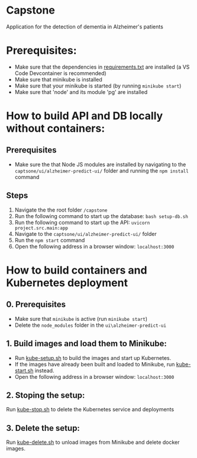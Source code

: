 # Capstone
Application for the detection of dementia in Alzheimer's patients

# Prerequisites:
- Make sure that the dependencies in [requirements.txt](./requirements.txt) are installed (a VS Code Devcontainer is recommended)
- Make sure that minikube is installed
- Make sure that your minikube is started (by running `minikube start`)
- Make sure that 'node' and its module 'pg' are installed

# How to build API and DB locally without containers:

## Prerequisites
- Make sure the that Node JS modules are installed by navigating to the `captsone/ui/alzheimer-predict-ui/` folder and running the `npm install` command

## Steps
1. Navigate the the root folder `/capstone`
2. Run the following command to start up the database: `bash setup-db.sh`
3. Run the following command to start up the API: `uvicorn project.src.main:app`
4. Navigate to the `captsone/ui/alzheimer-predict-ui/` folder
5. Run the `npm start` command
6. Open the following address in a browser window: `localhost:3000`

# How to build containers and Kubernetes deployment

## 0. Prerequisites
- Make sure that `minikube` is active (run `minikube start`)
- Delete the `node_modules` folder in the `ui\alzheimer-predict-ui`

## 1. Build images and load them to Minikube:
- Run [kube-setup.sh](kube-setup.sh) to build the images and start up Kubernetes.
- If the images have already been built and loaded to Minikube, run [kube-start.sh](kube-start.sh) instead.
- Open the following address in a browser window: `localhost:3000`

## 2. Stoping the setup:
Run [kube-stop.sh](kube-stop.sh) to delete the Kubernetes service and deployments

## 3. Delete the setup:
Run [kube-delete.sh](kube-delete.sh) to unload images from Minikube and delete docker images.
